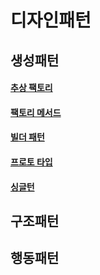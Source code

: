 # 디자인패턴

## 생성패턴
#### [추상 팩토리](https://github.com/heetsamber/Design-Patterns-in-Java/tree/main/GOF/Topics_/CreationalPartterns/AbstractFactory)
#### [팩토리 메서드](https://github.com/heetsamber/Design-Patterns-in-Java/tree/main/GOF/Topics_/CreationalPartterns/FactoryMethod)
#### [빌더 패턴](https://github.com/heetsamber/Design-Patterns-in-Java/tree/main/GOF/Topics_/CreationalPartterns/builder)
#### [프로토 타입](https://github.com/heetsamber/Design-Patterns-in-Java/tree/main/GOF/Topics_/CreationalPartterns/prototype)
#### [싱글턴](https://github.com/heetsamber/Design-Patterns-in-Java/tree/main/GOF/Topics_/CreationalPartterns/Singleton)


## 구조패턴


## 행동패턴
